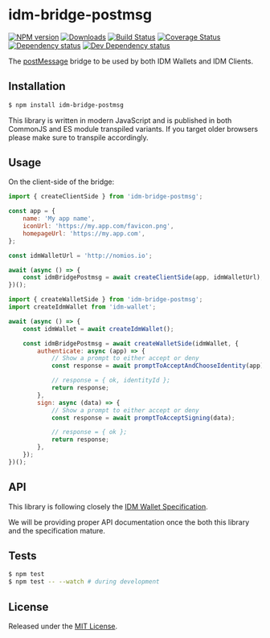 # idm-bridge-postmsg

[![NPM version][npm-image]][npm-url] [![Downloads][downloads-image]][npm-url] [![Build Status][travis-image]][travis-url] [![Coverage Status][codecov-image]][codecov-url] [![Dependency status][david-dm-image]][david-dm-url] [![Dev Dependency status][david-dm-dev-image]][david-dm-dev-url]

[npm-url]:https://npmjs.org/package/idm-bridge-postmsg
[downloads-image]:http://img.shields.io/npm/dm/idm-bridge-postmsg.svg
[npm-image]:http://img.shields.io/npm/v/idm-bridge-postmsg.svg
[travis-url]:https://travis-ci.org/ipfs-shipyard/js-idm-bridge-postmsg
[travis-image]:http://img.shields.io/travis/ipfs-shipyard/js-idm-bridge-postmsg/master.svg
[codecov-url]:https://codecov.io/gh/ipfs-shipyard/js-idm-bridge-postmsg
[codecov-image]:https://img.shields.io/codecov/c/github/ipfs-shipyard/js-idm-bridge-postmsg/master.svg
[david-dm-url]:https://david-dm.org/ipfs-shipyard/js-idm-bridge-postmsg
[david-dm-image]:https://img.shields.io/david/ipfs-shipyard/js-idm-bridge-postmsg.svg
[david-dm-dev-url]:https://david-dm.org/ipfs-shipyard/js-idm-bridge-postmsg?type=dev
[david-dm-dev-image]:https://img.shields.io/david/dev/ipfs-shipyard/js-idm-bridge-postmsg.svg

The [postMessage](https://developer.mozilla.org/en-US/docs/Web/API/Window/postMessage) bridge to be used by both IDM Wallets and IDM Clients.


## Installation

```sh
$ npm install idm-bridge-postmsg
```

This library is written in modern JavaScript and is published in both CommonJS and ES module transpiled variants. If you target older browsers please make sure to transpile accordingly.


## Usage

On the client-side of the bridge:

```js
import { createClientSide } from 'idm-bridge-postmsg';

const app = {
    name: 'My app name',
    iconUrl: 'https://my.app.com/favicon.png',
    homepageUrl: 'https://my.app.com',
};

const idmWalletUrl = 'http://nomios.io';

await (async () => {
    const idmBridgePostmsg = await createClientSide(app, idmWalletUrl);
})();
```

```js
import { createWalletSide } from 'idm-bridge-postmsg';
import createIdmWallet from 'idm-wallet';

await (async () => {
    const idmWallet = await createIdmWallet();

    const idmBridgePostmsg = await createWalletSide(idmWallet, {
        authenticate: async (app) => {
            // Show a prompt to either accept or deny
            const response = await promptToAcceptAndChooseIdentity(app);

            // response = { ok, identityId };
            return response;
        },
        sign: async (data) => {
            // Show a prompt to either accept or deny
            const response = await promptToAcceptSigning(data);

            // response = { ok };
            return response;
        },
    });
})();
```


## API

This library is following closely the [IDM Wallet Specification](https://github.com/ipfs-shipyard/pm-idm/blob/master/docs/idm-spec.md).

We will be providing proper API documentation once the both this library and the specification mature.


## Tests

```sh
$ npm test
$ npm test -- --watch # during development
```


## License

Released under the [MIT License](http://www.opensource.org/licenses/mit-license.php).
